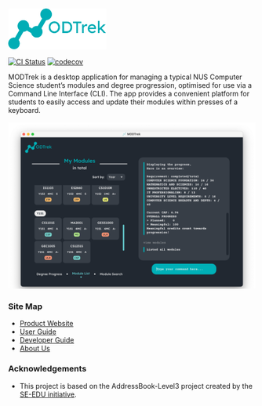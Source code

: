 <br>
<img src="docs/images/logo.png" width="200px"><br>

[![CI Status](https://github.com/se-edu/addressbook-level3/workflows/Java%20CI/badge.svg)](https://github.com/AY2223S2-CS2103T-T13-1/tp/actions)
[![codecov](https://codecov.io/gh/AY2223S2-CS2103T-T13-1/tp/branch/master/graph/badge.svg)](https://codecov.io/gh/AY2223S2-CS2103T-T13-1/tp/branch/master/graph/badge.svg)

MODTrek is a desktop application for managing a typical NUS Computer Science student’s modules and degree progression, optimised for use via a Command Line Interface (CLI). The app provides a convenient platform for students to easily access and update their modules within presses of a keyboard.<br><br>
![Ui](docs/images/Ui.png)

### Site Map
* [Product Website](https://ay2223s2-cs2103t-t13-1.github.io/tp/)
* [User Guide](https://ay2223s2-cs2103t-t13-1.github.io/tp/UserGuide.html)
* [Developer Guide](https://ay2223s2-cs2103t-t13-1.github.io/tp/DeveloperGuide.html)
* [About Us](https://ay2223s2-cs2103t-t13-1.github.io/tp/AboutUs.html)

### Acknowledgements
* This project is based on the AddressBook-Level3 project created by the [SE-EDU initiative](https://se-education.org).
